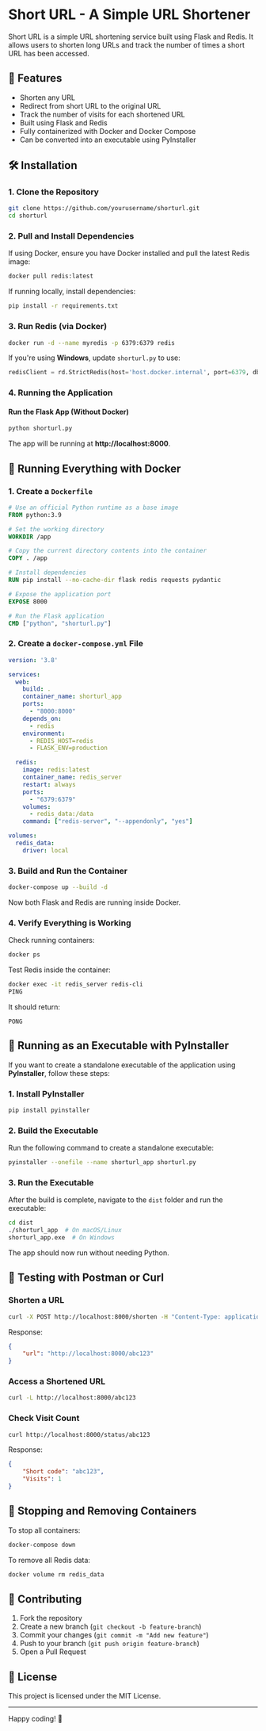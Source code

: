 # Short URL - A Simple URL Shortener

Short URL is a simple URL shortening service built using Flask and Redis. It allows users to shorten long URLs and track the number of times a short URL has been accessed.

## 🚀 Features
- Shorten any URL
- Redirect from short URL to the original URL
- Track the number of visits for each shortened URL
- Built using Flask and Redis
- Fully containerized with Docker and Docker Compose
- Can be converted into an executable using PyInstaller

## 🛠 Installation
### **1. Clone the Repository**
```sh
git clone https://github.com/yourusername/shorturl.git
cd shorturl
```

### **2. Pull and Install Dependencies**
If using Docker, ensure you have Docker installed and pull the latest Redis image:
```sh
docker pull redis:latest
```
If running locally, install dependencies:
```sh
pip install -r requirements.txt
```

### **3. Run Redis (via Docker)**
```sh
docker run -d --name myredis -p 6379:6379 redis
```
If you're using **Windows**, update `shorturl.py` to use:
```python
redisClient = rd.StrictRedis(host='host.docker.internal', port=6379, db=0, decode_responses=True)
```

### **4. Running the Application**
#### **Run the Flask App (Without Docker)**
```sh
python shorturl.py
```
The app will be running at **http://localhost:8000**.

## 🐳 Running Everything with Docker
### **1. Create a `Dockerfile`**
```dockerfile
# Use an official Python runtime as a base image
FROM python:3.9

# Set the working directory
WORKDIR /app

# Copy the current directory contents into the container
COPY . /app

# Install dependencies
RUN pip install --no-cache-dir flask redis requests pydantic

# Expose the application port
EXPOSE 8000

# Run the Flask application
CMD ["python", "shorturl.py"]
```

### **2. Create a `docker-compose.yml` File**
```yaml
version: '3.8'

services:
  web:
    build: .
    container_name: shorturl_app
    ports:
      - "8000:8000"
    depends_on:
      - redis
    environment:
      - REDIS_HOST=redis
      - FLASK_ENV=production

  redis:
    image: redis:latest
    container_name: redis_server
    restart: always
    ports:
      - "6379:6379"
    volumes:
      - redis_data:/data
    command: ["redis-server", "--appendonly", "yes"]

volumes:
  redis_data:
    driver: local
```

### **3. Build and Run the Container**
```sh
docker-compose up --build -d
```
Now both Flask and Redis are running inside Docker.

### **4. Verify Everything is Working**
Check running containers:
```sh
docker ps
```
Test Redis inside the container:
```sh
docker exec -it redis_server redis-cli
PING
```
It should return:
```
PONG
```

## 🐍 Running as an Executable with PyInstaller
If you want to create a standalone executable of the application using **PyInstaller**, follow these steps:

### **1. Install PyInstaller**
```sh
pip install pyinstaller
```

### **2. Build the Executable**
Run the following command to create a standalone executable:
```sh
pyinstaller --onefile --name shorturl_app shorturl.py
```

### **3. Run the Executable**
After the build is complete, navigate to the `dist` folder and run the executable:
```sh
cd dist
./shorturl_app  # On macOS/Linux
shorturl_app.exe  # On Windows
```
The app should now run without needing Python.

## 🧪 Testing with Postman or Curl
### **Shorten a URL**
```sh
curl -X POST http://localhost:8000/shorten -H "Content-Type: application/json" -d '{"url": "https://example.com"}'
```
Response:
```json
{
    "url": "http://localhost:8000/abc123"
}
```

### **Access a Shortened URL**
```sh
curl -L http://localhost:8000/abc123
```

### **Check Visit Count**
```sh
curl http://localhost:8000/status/abc123
```
Response:
```json
{
    "Short code": "abc123",
    "Visits": 1
}
```

## 🛑 Stopping and Removing Containers
To stop all containers:
```sh
docker-compose down
```
To remove all Redis data:
```sh
docker volume rm redis_data
```

## 🤝 Contributing
1. Fork the repository
2. Create a new branch (`git checkout -b feature-branch`)
3. Commit your changes (`git commit -m "Add new feature"`)
4. Push to your branch (`git push origin feature-branch`)
5. Open a Pull Request

## 📜 License
This project is licensed under the MIT License.

---

Happy coding! 🚀
